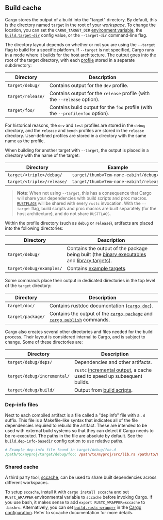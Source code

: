 ## Build cache

Cargo stores the output of a build into the "target" directory. By default,
this is the directory named `target` in the root of your
[*workspace*][def-workspace]. To change the location, you can set the
`CARGO_TARGET_DIR` [environment variable], the [`build.target-dir`] config
value, or the `--target-dir` command-line flag.

The directory layout depends on whether or not you are using the `--target`
flag to build for a specific platform. If `--target` is not specified, Cargo
runs in a mode where it builds for the host architecture. The output goes into
the root of the target directory, with each [profile] stored in a separate
subdirectory:

Directory | Description
----------|------------
<code style="white-space: nowrap">target/debug/</code> | Contains output for the `dev` profile.
<code style="white-space: nowrap">target/release/</code> | Contains output for the `release` profile (with the `--release` option).
<code style="white-space: nowrap">target/foo/</code> | Contains build output for the `foo` profile (with the `--profile=foo` option).

For historical reasons, the `dev` and `test` profiles are stored in the
`debug` directory, and the `release` and `bench` profiles are stored in the
`release` directory. User-defined profiles are stored in a directory with the
same name as the profile.

When building for another target with `--target`, the output is placed in a
directory with the name of the target:

Directory | Example
----------|--------
<code style="white-space: nowrap">target/&lt;triple&gt;/debug/</code> | <code style="white-space: nowrap">target/thumbv7em-none-eabihf/debug/</code>
<code style="white-space: nowrap">target/&lt;triple&gt;/release/</code> | <code style="white-space: nowrap">target/thumbv7em-none-eabihf/release/</code>

> **Note**: When not using `--target`, this has a consequence that Cargo will
> share your dependencies with build scripts and proc macros. [`RUSTFLAGS`]
> will be shared with every `rustc` invocation. With the `--target` flag,
> build scripts and proc macros are built separately (for the host
> architecture), and do not share `RUSTFLAGS`.

Within the profile directory (such as `debug` or `release`), artifacts are
placed into the following directories:

Directory | Description
----------|------------
<code style="white-space: nowrap">target/debug/</code> | Contains the output of the package being built (the [binary executables] and [library targets]).
<code style="white-space: nowrap">target/debug/examples/</code> | Contains [example targets].

Some commands place their output in dedicated directories in the top level of
the `target` directory:

Directory | Description
----------|------------
<code style="white-space: nowrap">target/doc/</code> | Contains rustdoc documentation ([`cargo doc`]).
<code style="white-space: nowrap">target/package/</code> | Contains the output of the [`cargo package`] and [`cargo publish`] commands.

Cargo also creates several other directories and files needed for the build
process. Their layout is considered internal to Cargo, and is subject to
change. Some of these directories are:

Directory | Description
----------|------------
<code style="white-space: nowrap">target/debug/deps/</code> | Dependencies and other artifacts.
<code style="white-space: nowrap">target/debug/incremental/</code> | `rustc` [incremental output], a cache used to speed up subsequent builds.
<code style="white-space: nowrap">target/debug/build/</code> | Output from [build scripts].

### Dep-info files

Next to each compiled artifact is a file called a "dep info" file with a `.d`
suffix. This file is a Makefile-like syntax that indicates all of the file
dependencies required to rebuild the artifact. These are intended to be used
with external build systems so that they can detect if Cargo needs to be
re-executed. The paths in the file are absolute by default. See the
[`build.dep-info-basedir`] config option to use relative paths.

```Makefile
# Example dep-info file found in target/debug/foo.d
/path/to/myproj/target/debug/foo: /path/to/myproj/src/lib.rs /path/to/myproj/src/main.rs
```

### Shared cache

A third party tool, [sccache], can be used to share built dependencies across
different workspaces.

To setup `sccache`, install it with `cargo install sccache` and set
`RUSTC_WRAPPER` environmental variable to `sccache` before invoking Cargo. If
you use bash, it makes sense to add `export RUSTC_WRAPPER=sccache` to
`.bashrc`. Alternatively, you can set [`build.rustc-wrapper`] in the [Cargo
configuration][config]. Refer to sccache documentation for more details.

[`RUSTFLAGS`]: ../reference/config.md#buildrustflags
[`build.dep-info-basedir`]: ../reference/config.md#builddep-info-basedir
[`build.rustc-wrapper`]: ../reference/config.md#buildrustc-wrapper
[`build.target-dir`]: ../reference/config.md#buildtarget-dir
[`cargo doc`]: ../commands/cargo-doc.md
[`cargo package`]: ../commands/cargo-package.md
[`cargo publish`]: ../commands/cargo-publish.md
[build scripts]: ../reference/build-scripts.md
[config]: ../reference/config.md
[def-workspace]:  ../appendix/glossary.md#workspace  '"workspace" (glossary entry)'
[environment variable]: ../reference/environment-variables.md
[incremental output]: ../reference/profiles.md#incremental
[sccache]: https://github.com/mozilla/sccache
[profile]: ../reference/profiles.md
[binary executables]: ../reference/cargo-targets.md#binaries
[library targets]: ../reference/cargo-targets.md#library
[example targets]: ../reference/cargo-targets.md#examples
